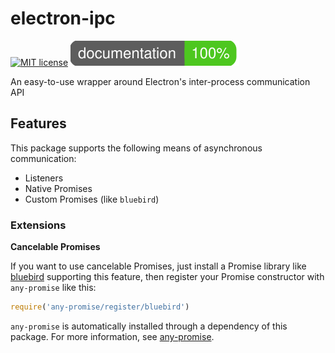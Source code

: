 # electron-ipc
[![MIT license](https://img.shields.io/badge/license-MIT-green.svg)]()
[![Documentation Coverage](docs/images/coverage-badge-documentation.svg)]()

An easy-to-use wrapper around Electron's inter-process communication API

## Features

This package supports the following means of asynchronous communication:
- Listeners
- Native Promises
- Custom Promises (like `bluebird`)

### Extensions

**Cancelable Promises**

If you want to use cancelable Promises, just install a Promise library like
[bluebird](https://github.com/petkaantonov/bluebird) supporting this feature,
then register your Promise constructor with `any-promise` like this:
```js
require('any-promise/register/bluebird')
```

`any-promise` is automatically installed through a dependency of this package.
For more information, see
[any-promise](https://github.com/kevinbeaty/any-promise).

